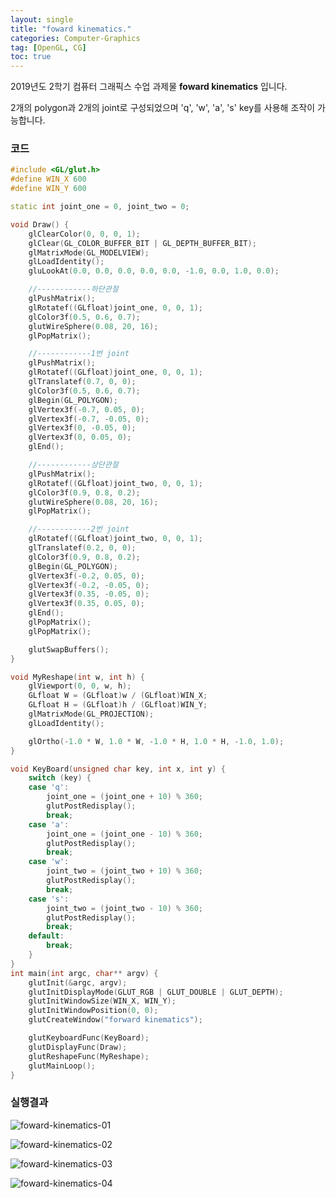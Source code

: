 ```yaml
---
layout: single
title: "foward kinematics."
categories: Computer-Graphics
tag: [OpenGL, CG]
toc: true
---
```


2019년도 2학기 컴퓨터 그래픽스 수업 과제물 **foward kinematics** 입니다.

2개의 polygon과 2개의 joint로 구성되었으며 'q', 'w', 'a', 's' key를 사용해 조작이 가능합니다.

### 코드

```c++
#include <GL/glut.h>
#define WIN_X 600
#define WIN_Y 600

static int joint_one = 0, joint_two = 0;

void Draw() {
	glClearColor(0, 0, 0, 1);
	glClear(GL_COLOR_BUFFER_BIT | GL_DEPTH_BUFFER_BIT);
	glMatrixMode(GL_MODELVIEW);
	glLoadIdentity();
	gluLookAt(0.0, 0.0, 0.0, 0.0, 0.0, -1.0, 0.0, 1.0, 0.0);

	//------------하단관절
	glPushMatrix();
	glRotatef((GLfloat)joint_one, 0, 0, 1);
	glColor3f(0.5, 0.6, 0.7);
	glutWireSphere(0.08, 20, 16);
	glPopMatrix();

	//------------1번 joint
	glPushMatrix();
	glRotatef((GLfloat)joint_one, 0, 0, 1);
	glTranslatef(0.7, 0, 0);
	glColor3f(0.5, 0.6, 0.7);
	glBegin(GL_POLYGON);
	glVertex3f(-0.7, 0.05, 0);
	glVertex3f(-0.7, -0.05, 0);
	glVertex3f(0, -0.05, 0);
	glVertex3f(0, 0.05, 0);
	glEnd();

	//------------상단관절
	glPushMatrix();
	glRotatef((GLfloat)joint_two, 0, 0, 1);
	glColor3f(0.9, 0.8, 0.2);
	glutWireSphere(0.08, 20, 16);
	glPopMatrix();

	//------------2번 joint
	glRotatef((GLfloat)joint_two, 0, 0, 1);
	glTranslatef(0.2, 0, 0);
	glColor3f(0.9, 0.8, 0.2);
	glBegin(GL_POLYGON);
	glVertex3f(-0.2, 0.05, 0);
	glVertex3f(-0.2, -0.05, 0);
	glVertex3f(0.35, -0.05, 0);
	glVertex3f(0.35, 0.05, 0);
	glEnd();
	glPopMatrix();
	glPopMatrix();

	glutSwapBuffers();
}

void MyReshape(int w, int h) {
	glViewport(0, 0, w, h);
	GLfloat W = (GLfloat)w / (GLfloat)WIN_X;
	GLfloat H = (GLfloat)h / (GLfloat)WIN_Y;
	glMatrixMode(GL_PROJECTION);
	glLoadIdentity();

	glOrtho(-1.0 * W, 1.0 * W, -1.0 * H, 1.0 * H, -1.0, 1.0);
}

void KeyBoard(unsigned char key, int x, int y) {
	switch (key) {
	case 'q':
		joint_one = (joint_one + 10) % 360;
		glutPostRedisplay();
		break;
	case 'a':
		joint_one = (joint_one - 10) % 360;
		glutPostRedisplay();
		break;
	case 'w':
		joint_two = (joint_two + 10) % 360;
		glutPostRedisplay();
		break;
	case 's':
		joint_two = (joint_two - 10) % 360;
		glutPostRedisplay();
		break;
	default:
		break;
	}
}
int main(int argc, char** argv) {
	glutInit(&argc, argv);
	glutInitDisplayMode(GLUT_RGB | GLUT_DOUBLE | GLUT_DEPTH);
	glutInitWindowSize(WIN_X, WIN_Y);
	glutInitWindowPosition(0, 0);
	glutCreateWindow("forward kinematics");	

	glutKeyboardFunc(KeyBoard);	
	glutDisplayFunc(Draw);
	glutReshapeFunc(MyReshape);
	glutMainLoop();
}
```

### 실행결과

![foward-kinematics-01](../../images/2022-03-05-foward-kinematics/foward-kinematics-01.png)

![foward-kinematics-02](../../images/2022-03-05-foward-kinematics/foward-kinematics-02.png)

![foward-kinematics-03](../../images/2022-03-05-foward-kinematics/foward-kinematics-03.png)

![foward-kinematics-04](../../images/2022-03-05-foward-kinematics/foward-kinematics-04.png)
